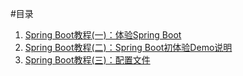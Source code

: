 #目录

1. [Spring Boot教程(一)：体验Spring Boot](springboot_001.md) 
2. [Spring Boot教程(二)：Spring Boot初体验Demo说明](springboot_002.md)
3. [Spring Boot教程(三)：配置文件](springboot_003.md)









